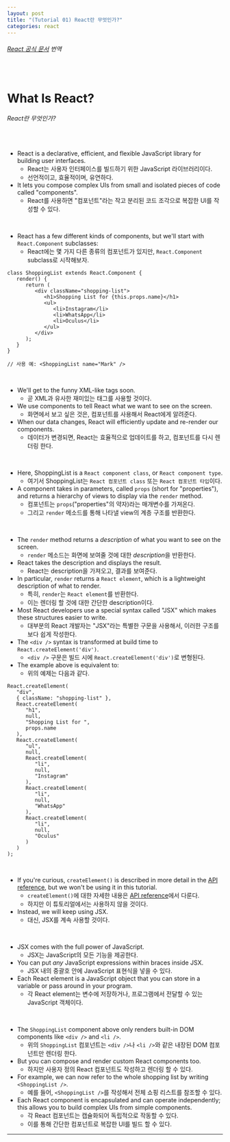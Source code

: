 ```yaml
---
layout: post
title: "(Tutorial 01) React란 무엇인가?"
categories: react
---
```


###### [React 공식 문서](https://reactjs.org/tutorial/tutorial.html#what-is-react) 번역

<br>

# What Is React?

###### React란 무엇인가?

<br>

- React is a declarative, efficient, and flexible JavaScript library for building user interfaces.
  - React는 사용자 인터페이스를 빌드하기 위한 JavaScript 라이브러리이다.
  - 선언적이고, 효율적이며, 유연하다.
- It lets you compose complex UIs from small and isolated pieces of code called "components".
  - React를 사용하면 "컴포넌트"라는 작고 분리된 코드 조각으로 복잡한 UI를 작성할 수 있다.

<br>

- React has a few different kinds of components, but we'll start with `React.Component` subclasses:
  - React에는 몇 가지 다른 종류의 컴포넌트가 있지만, `React.Component` subclass로 시작해보자.

```react
class ShoppingList extends React.Component {
   render() {
      return (
         <div className="shopping-list">
            <h1>Shopping List for {this.props.name}</h1>
            <ul>
               <li>Instagram</li>
               <li>WhatsApp</li>
               <li>Oculus</li>
            </ul>
         </div>
      );
   }
}

// 사용 예: <ShoppingList name="Mark" />
```

<br>

- We'll get to the funny XML-like tags soon.
  - 곧 XML과 유사한 재미있는 태그를 사용할 것이다.
- We use components to tell React what we want to see on the screen.
  - 화면에서 보고 싶은 것은, 컴포넌트를 사용해서 React에게 알려준다.
- When our data changes, React will efficiently update and re-render our components.
  - 데이터가 변경되면, React는 효율적으로 업데이트를 하고, 컴포넌트를 다시 렌더링 한다.

<br>

- Here, ShoppingList is a `React component class`, or `React component type`.
  - 여기서 ShoppingList는 `React 컴포넌트 class` 또는 `React 컴포넌트 타입`이다.
- A component takes in parameters, called `props` (short for "properties"), and returns a hierarchy of views to display via the `render` method.
  - 컴포넌트는 `props`("properties"의 약자)라는 매개변수를 가져온다.
  - 그리고 `render` 메소드를 통해 나타낼 view의 계층 구조를 반환한다.

<br>

- The `render` method returns a *description* of what you want to see on the screen.
  - `render` 메소드는 화면에 보여줄 것에 대한 *description*을 반환한다.
- React takes the description and displays the result.
  - React는 description을 가져오고, 결과를 보여준다.
- In particular, `render` returns a `React element`, which is a lightweight description of what to render.
  - 특히, `render`는 `React element`를 반환한다.
  - 이는 렌더링 할 것에 대한 간단한 description이다.
- Most React developers use a special syntax called "JSX" which makes these structures easier to write.
  - 대부분의 React 개발자는 "JSX"라는 특별한 구문을 사용해서, 이러한 구조를 보다 쉽게 작성한다.
- The `<div />` syntax is transformed at build time to `React.createElement('div')`.
  - `<div />` 구문은 빌드 시에 `React.createElement('div')`로 변형된다.
- The example above is equivalent to:
  - 위의 예제는 다음과 같다.

```react
React.createElement(
   "div",
   { className: "shopping-list" },
   React.createElement(
      "h1",
      null,
      "Shopping List for ",
      props.name
   ),
   React.createElement(
      "ul",
      null,
      React.createElement(
         "li",
         null,
         "Instagram"
      ),
      React.createElement(
         "li",
         null,
         "WhatsApp"
      ),
      React.createElement(
         "li",
         null,
         "Oculus"
      )
   )
);
```

<br>

- If you're curious, `createElement()` is described in more detail in the [API reference](https://reactjs.org/docs/react-api.html#createelement), but we won't be using it in this tutorial.
  - `createElement()`에 대한 자세한 내용은 [API reference](https://reactjs.org/docs/react-api.html#createelement)에서 다룬다.
  - 하지만 이 튜토리얼에서는 사용하지 않을 것이다.
- Instead, we will keep using JSX.
  - 대신, JSX를 계속 사용할 것이다.

<br>

- JSX comes with the full power of JavaScript.
  - JSX는 JavaScript의 모든 기능을 제공한다.
- You can put *any* JavaScript expressions within braces inside JSX.
  - JSX 내의 중괄호 안에 JavaScript 표현식을 넣을 수 있다.
- Each React element is a JavaScript object that you can store in a variable or pass around in your program.
  - 각 React element는 변수에 저장하거나, 프로그램에서 전달할 수 있는 JavaScript 객체이다.

<br>

- The `ShoppingList` component above only renders built-in DOM components like `<div />` and `<li />`.
  - 위의 `ShoppingList` 컴포넌트는 `<div />`나 `<li />`와 같은 내장된 DOM 컴포넌트만 렌더링 한다.
- But you can compose and render custom React components too.
  - 하지만 사용자 정의 React 컴포넌트도 작성하고 렌더링 할 수 있다.
- For example, we can now refer to the whole shopping list by writing `<ShoppingList />`.
  - 예를 들어, `<ShoppingList />`를 작성해서 전체 쇼핑 리스트를 참조할 수 있다.
- Each React component is encapsulated and can operate independently; this allows you to build complex UIs from simple components.
  - 각 React 컴포넌트는 캡슐화되어 독립적으로 작동할 수 있다.
  - 이를 통해 간단한 컴포넌트로 복잡한 UI를 빌드 할 수 있다.

------

<br>